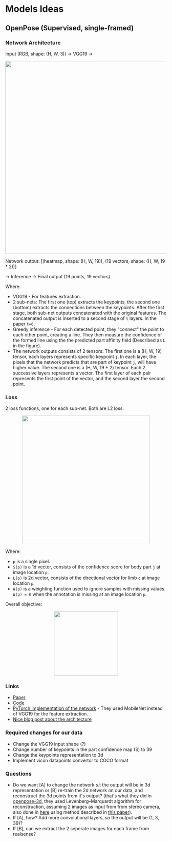 # Models Ideas

## OpenPose (Supervised, single-framed)
### Network Architecture

Input (RGB, shape: (H, W, 3)) -> VGG19 -> 

<p align="center">
  <img width="600" height="" src="https://miro.medium.com/max/1094/1*FEMui63FL-znpL64lgf7Mw.png">
</p>

 Network output: [(heatmap, shape: (H, W, 19)), (19 vectors, shape: (H, W, 19 * 2))]

-> Inference -> Final output (19 points, 19 vectors)

Where:
- VGG19 - For features extraction.
- 2 sub-nets: The first one (top) extracts the keypoints, the second one (bottom) extracts the connections between the keypoints. After the first stage, both sub-net outputs concatenated with the original features. The concatenated output is inserted to a second stage of `t` layers. In the paper `t=6`.
- Greedy inference - For each detected point, they "connect" the point to each other point, creating a line. They then measure the confidence of the formed line using the the   predicted part affinity field (Described as `L` in the figure).
- The network outputs consists of 2 tensors: The first one is a (H, W, 19) tensor, each layers represents specific keypoint `j`. In each layer, the pixels that the network predicts that are part of keypoint `j`, will have higher value. The second one is a (H, W, 19 * 2) tensor. Each 2 successive layers represents a vector. The first layer of each pair represents the first point of the vector, and the second layer the second point.


### Loss
2 loss functions, one for each sub-net. Both are L2 loss. 
<p align="center">
  <img width="400" height="" src="https://miro.medium.com/max/840/1*dPFmjRbXDVnMYkiAvowyEA.png">
</p>

Where:
- `p` is a single pixel.
- `S(p)` is a 1d vector, consists of the confidence score for body part `j` at image location `p`.
- `L(p)` is 2d vector, consists of the directional vector for limb `c` at image location `p`.
- `W(p)` is a weighting function used to ignore samples with missing values. `W(p) = 0` when the annotation is missing at an image location `p`. 

Overall objective:
<p align="center">
  <img width="200" height="" src="https://miro.medium.com/max/392/1*NtVifzXCAQr3za3KAe8P3g.png">
</p>


### Links
- [Paper](https://arxiv.org/pdf/1812.08008.pdf)
- [Code](https://github.com/CMU-Perceptual-Computing-Lab/openpose)
- [PyTorch implementation of the network](https://github.com/Daniil-Osokin/lightweight-human-pose-estimation.pytorch) - They used MobileNet instead of VGG19 for the feature extraction.
- [Nice blog post about the architecture](https://medium.com/analytics-vidhya/understanding-openpose-with-code-reference-part-1-b515ba0bbc73)

### Required changes for our data
- Change the VGG19 input shape (?)
- Change number of keypoints in the part confidence map (S) to 39
- Change the keypoints representation to 3d
- Implement vicon datapoints convertor to COCO format

### Questions
- Do we want [A] to change the network s.t the output will be in 3d representation or [B] re-train the 2d network on our data, and reconstruct the 3d points from it's output? (that's what they did in [openpose-3d](https://github.com/CMU-Perceptual-Computing-Lab/openpose/blob/master/doc/01_demo.md#3-d-reconstruction), they used Levenberg–Marquardt algorithm for reconstruction, assuming 2 images as input from from stereo camera, also done in [here](https://github.com/Daniil-Osokin/lightweight-human-pose-estimation-3d-demo.pytorch) using method described in [this paper](https://arxiv.org/pdf/1712.03453.pdf)).
- If [A], how? Add more convolutional layers, so the output will be (1, 3, 39)?
- If [B], can we extract the 2 seperate images for each frame from realsense?

